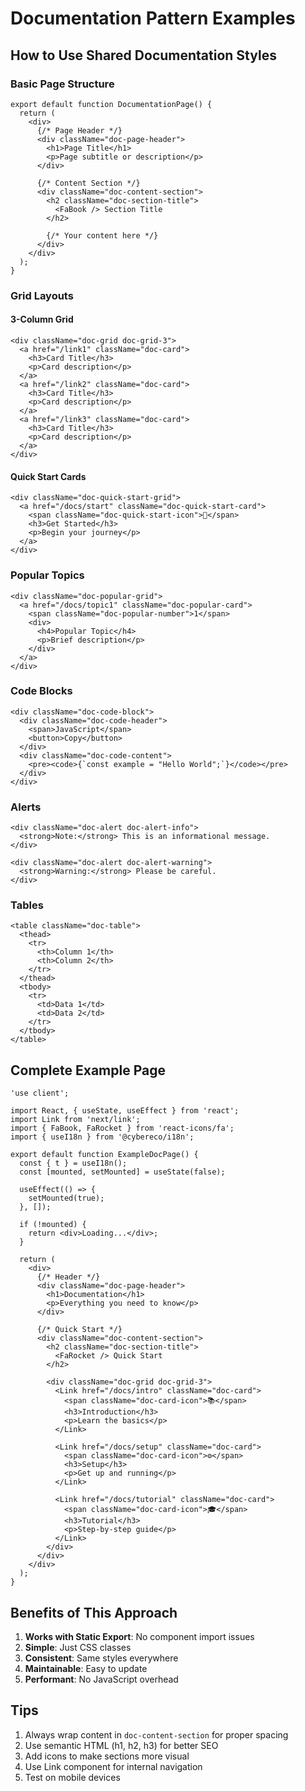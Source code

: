 # Documentation Pattern Examples

## How to Use Shared Documentation Styles

### Basic Page Structure

```tsx
export default function DocumentationPage() {
  return (
    <div>
      {/* Page Header */}
      <div className="doc-page-header">
        <h1>Page Title</h1>
        <p>Page subtitle or description</p>
      </div>

      {/* Content Section */}
      <div className="doc-content-section">
        <h2 className="doc-section-title">
          <FaBook /> Section Title
        </h2>
        
        {/* Your content here */}
      </div>
    </div>
  );
}
```

### Grid Layouts

#### 3-Column Grid
```tsx
<div className="doc-grid doc-grid-3">
  <a href="/link1" className="doc-card">
    <h3>Card Title</h3>
    <p>Card description</p>
  </a>
  <a href="/link2" className="doc-card">
    <h3>Card Title</h3>
    <p>Card description</p>
  </a>
  <a href="/link3" className="doc-card">
    <h3>Card Title</h3>
    <p>Card description</p>
  </a>
</div>
```

#### Quick Start Cards
```tsx
<div className="doc-quick-start-grid">
  <a href="/docs/start" className="doc-quick-start-card">
    <span className="doc-quick-start-icon">🚀</span>
    <h3>Get Started</h3>
    <p>Begin your journey</p>
  </a>
</div>
```

### Popular Topics
```tsx
<div className="doc-popular-grid">
  <a href="/docs/topic1" className="doc-popular-card">
    <span className="doc-popular-number">1</span>
    <div>
      <h4>Popular Topic</h4>
      <p>Brief description</p>
    </div>
  </a>
</div>
```

### Code Blocks
```tsx
<div className="doc-code-block">
  <div className="doc-code-header">
    <span>JavaScript</span>
    <button>Copy</button>
  </div>
  <div className="doc-code-content">
    <pre><code>{`const example = "Hello World";`}</code></pre>
  </div>
</div>
```

### Alerts
```tsx
<div className="doc-alert doc-alert-info">
  <strong>Note:</strong> This is an informational message.
</div>

<div className="doc-alert doc-alert-warning">
  <strong>Warning:</strong> Please be careful.
</div>
```

### Tables
```tsx
<table className="doc-table">
  <thead>
    <tr>
      <th>Column 1</th>
      <th>Column 2</th>
    </tr>
  </thead>
  <tbody>
    <tr>
      <td>Data 1</td>
      <td>Data 2</td>
    </tr>
  </tbody>
</table>
```

## Complete Example Page

```tsx
'use client';

import React, { useState, useEffect } from 'react';
import Link from 'next/link';
import { FaBook, FaRocket } from 'react-icons/fa';
import { useI18n } from '@cybereco/i18n';

export default function ExampleDocPage() {
  const { t } = useI18n();
  const [mounted, setMounted] = useState(false);
  
  useEffect(() => {
    setMounted(true);
  }, []);

  if (!mounted) {
    return <div>Loading...</div>;
  }

  return (
    <div>
      {/* Header */}
      <div className="doc-page-header">
        <h1>Documentation</h1>
        <p>Everything you need to know</p>
      </div>

      {/* Quick Start */}
      <div className="doc-content-section">
        <h2 className="doc-section-title">
          <FaRocket /> Quick Start
        </h2>
        
        <div className="doc-grid doc-grid-3">
          <Link href="/docs/intro" className="doc-card">
            <span className="doc-card-icon">📚</span>
            <h3>Introduction</h3>
            <p>Learn the basics</p>
          </Link>
          
          <Link href="/docs/setup" className="doc-card">
            <span className="doc-card-icon">⚙️</span>
            <h3>Setup</h3>
            <p>Get up and running</p>
          </Link>
          
          <Link href="/docs/tutorial" className="doc-card">
            <span className="doc-card-icon">🎓</span>
            <h3>Tutorial</h3>
            <p>Step-by-step guide</p>
          </Link>
        </div>
      </div>
    </div>
  );
}
```

## Benefits of This Approach

1. **Works with Static Export**: No component import issues
2. **Simple**: Just CSS classes
3. **Consistent**: Same styles everywhere
4. **Maintainable**: Easy to update
5. **Performant**: No JavaScript overhead

## Tips

1. Always wrap content in `doc-content-section` for proper spacing
2. Use semantic HTML (h1, h2, h3) for better SEO
3. Add icons to make sections more visual
4. Use Link component for internal navigation
5. Test on mobile devices